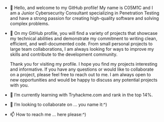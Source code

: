 - 👋 Hello, and welcome to my GitHub profile! My name is C05M1C and I am a Junior Cybersecurity Consultant specializing in Penetration Testing and have a strong passion for creating high-quality software and solving complex problems.

- 👀 On my GitHub profile, you will find a variety of projects that showcase my technical abilities and demonstrate my commitment to writing clean, efficient, and well-documented code. From small personal projects to large team collaborations, I am always looking for ways to improve my skills and contribute to the development community.

  Thank you for visiting my profile. I hope you find my projects interesting and informative. If you have any questions or would like to collaborate on a project, please feel free to reach out to me. I am always open to new opportunities and would be happy to discuss any potential projects with you.

- 🌱 I’m currently learning with Tryhackme.com and rank in the top 14%.

- 💞️ I’m looking to collaborate on ... you name it:^)

- 📫 How to reach me ... here please:^)

<!---
CosmicIndustries/CosmicIndustries is a ✨ special ✨ repository because its `README.md` (this file) appears on your GitHub profile.
You can click the Preview link to take a look at your changes.
--->
